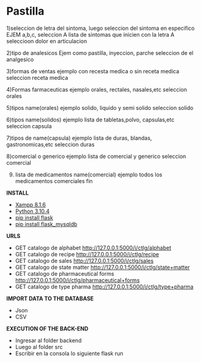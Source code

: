 # Pastilla

1)seleccion de letra del sintoma, luego seleccion del sintoma en especifico
    EJEM a,b,c,
            seleccion A
        lista de sintomas que inicien con la letra A
            seleccioon dolor en articulacion

2)tipo de analesicos
    Ejem
        como pastilla, inyeccion, parche
            seleccion de el analgesico


3)formas de ventas
    ejemplo
        con recesta medica o sin receta medica
            seleccion receta medica

4)Formas farmaceuticas
    ejemplo
        orales, rectales, nasales,etc
            seleccion orales

5)tipos name(orales)
    ejemplo
        solido, liquido y semi solido
            seleccion solido

6)tipos name(solidos)
    ejemplo
        lista de tabletas,polvo, capsulas,etc
            seleccion capsula

7)tipos de name(capsula)
    ejemplo
        lista de duras, blandas, gastronomicas,etc
            seleccion duras

8)comercial o generico
    ejemplo
        lista de comercial y generico
            seleccion comercial

9) lista de medicamentos name(comercial)
    ejemplo
        todos los medicamentos comerciales
        fin

**INSTALL**

- [Xampp 8.1.6](https://www.apachefriends.org/es/download.html)
- [Python 3.10.4](https://www.python.org/downloads/)
- [pip install flask](https://pypi.org/project/Flask/)
- [pip install flask_mysqldb](https://pypi.org/project/Flask-MySQLdb/)

**URLS**

- GET catalogo de alphabet http://127.0.0.1:5000/i/ctlg/alphabet
- GET catalogo de recipe http://127.0.0.1:5000/i/ctlg/recipe
- GET catalogo de sales http://127.0.0.1:5000/i/ctlg/sales
- GET catalogo de state matter http://127.0.0.1:5000/i/ctlg/state+matter
- GET catalogo de pharmaceutical forms http://127.0.0.1:5000/i/ctlg/pharmaceutical+forms
- GET catalogo de type pharma http://127.0.0.1:5000/i/ctlg/type+pharma

**IMPORT DATA TO THE DATABASE**
- Json
- CSV

**EXECUTION OF THE BACK-END**
- Ingresar al folder backend
- Luego al folder src
- Escribir en la consola lo siguiente flask run

